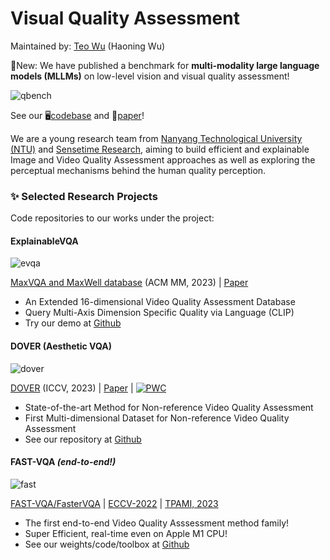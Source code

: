 # Visual Quality Assessment

Maintained by: [Teo Wu](https://teowu.github.io) (Haoning Wu)

🌟New: We have published a benchmark for **multi-modality large language models (MLLMs)** on low-level vision and visual quality assessment!

![qbench](qbench.png)

See our 🖥️[codebase](https://github.com/VQAssessment/Q-Bench) and 📑[paper](https://https://www.researchgate.net/publication/374156853_Q-BENCH_A_BENCHMARK_FOR_GENERAL-PURPOSE_FOUNDATION_MODELS_ON_LOW-LEVEL_VISION)!


We are a young research team from [Nanyang Technological University (NTU)](ntu.edu.sg) and [Sensetime Research](sensetime.com), aiming to build efficient and explainable Image and Video Quality Assessment approaches as well as exploring the perceptual mechanisms behind the human quality perception.

### :sparkles: Selected Research Projects

Code repositories to our works under the project:

#### ExplainableVQA

![evqa](evqa.png)

[MaxVQA and MaxWell database](https://github.com/VQAssessment/MaxVQA) (ACM MM, 2023) | [Paper](https://arxiv.org/abs/2305.12726) 


- An Extended 16-dimensional Video Quality Assessment Database
- Query Multi-Axis Dimension Specific Quality via Language (CLIP)
- Try our demo at [Github](https://vqassessment.github.io/ExplainableVQA)


#### DOVER (Aesthetic VQA)

![dover](dover.png)

[DOVER](https://github.com/VQAssessment/DOVER) (ICCV, 2023) | [Paper](https://arxiv.org/abs/2211.04894) | [![PWC](https://img.shields.io/endpoint.svg?url=https://paperswithcode.com/badge/disentangling-aesthetic-and-technical-effects/video-quality-assessment-on-live-fb-lsvq)](https://paperswithcode.com/sota/video-quality-assessment-on-live-fb-lsvq?p=disentangling-aesthetic-and-technical-effects)


- State-of-the-art Method for Non-reference Video Quality Assessment
- First Multi-dimensional Dataset for Non-reference Video Quality Assessment
- See our repository at [Github](https://vqassessment.github.io/DOVER)

#### FAST-VQA *(end-to-end!)*

![fast](fastvqa.png)

[FAST-VQA/FasterVQA](https://github.com/VQAssessment/FAST-VQA-and-FasterVQA) | [ECCV-2022](https://arxiv.org/abs/2207.02595) | [TPAMI, 2023](https://arxiv.org/abs/2210.05357) 

- The first end-to-end Video Quality Asssessment method family!
- Super Efficient, real-time even on Apple M1 CPU!
- See our weights/code/toolbox at [Github](https://vqassessment.github.io/FAST-VQA-and-FasterVQA)


